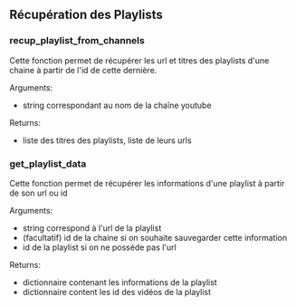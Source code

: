 ## Récupération des Playlists 

### recup_playlist_from_channels

Cette fonction permet de récupérer les url et titres des playlists d'une chaine à partir de l'id de cette dernière.

Arguments: 
  
  - string correspondant au nom de la chaîne youtube
    
Returns: 
  
- liste des titres des playlists, liste de leurs urls
 
 ### get_playlist_data
 
 Cette fonction permet de récupérer les informations d'une playlist à partir de son url ou id
 
Arguments:
 
- string correspond à l'url de la playlist
- (facultatif) id de la chaine si on souhaite sauvegarder cette information
- id de la playlist si on ne posséde pas l'url
   
Returns:
 
- dictionnaire contenant les informations de la playlist
- dictionnaire content les id des vidéos de la playlist

